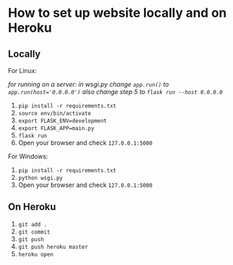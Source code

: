 # **How to set up website locally and on Heroku**

## Locally

For Linux:

_for running on a server:_
_in wsgi.py change `app.run()` to `app.run(host='0.0.0.0')`_
_also change step 5 to `flask run --host 0.0.0.0`_

1. `pip install -r requirements.txt `
2. `source env/bin/activate`
3. `export FLASK_ENV=development`
4. `export FLASK_APP=main.py`
5. `flask run`
6. Open your browser and check `127.0.0.1:5000`

For Windows:

1. `pip install -r requirements.txt `
2. `python wsgi.py`
3. Open your browser and check `127.0.0.1:5000`

## On Heroku

1. `git add .`
2. `git commit`
3. `git push`
4. `git push heroku master`
5. `heroku open`
